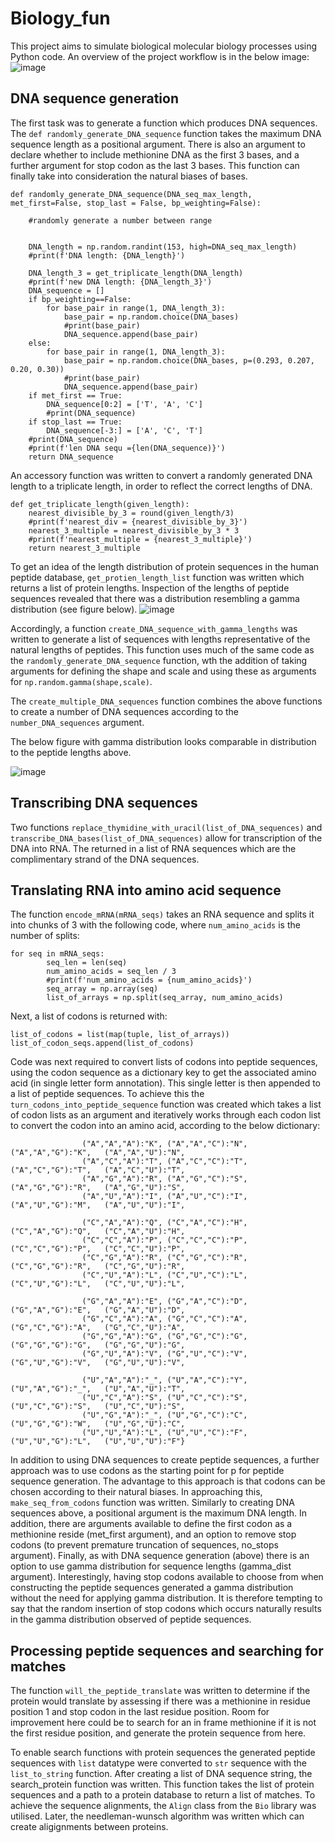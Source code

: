 # Biology_fun

This project aims to simulate biological molecular biology processes using Python code. An overview of the project workflow is in the below image:
![image](https://user-images.githubusercontent.com/107410852/211831557-46748cc1-a487-456d-8693-f54b107d2adf.png)

## DNA sequence generation

The first task was to generate a function which produces DNA sequences. The `def randomly_generate_DNA_sequence` function takes the maximum DNA sequence length as a positional argument. There is also an argument to declare whether to include methionine DNA as the first 3 bases, and a further argument for stop codon as the last 3 bases. This function can finally take into consideration the natural biases of bases. 

~~~
def randomly_generate_DNA_sequence(DNA_seq_max_length, met_first=False, stop_last = False, bp_weighting=False):

    #randomly generate a number between range
    
        
    DNA_length = np.random.randint(153, high=DNA_seq_max_length)
    #print(f'DNA length: {DNA_length}')
    
    DNA_length_3 = get_triplicate_length(DNA_length)
    #print(f'new DNA length: {DNA_length_3}')
    DNA_sequence = []
    if bp_weighting==False: 
        for base_pair in range(1, DNA_length_3):
            base_pair = np.random.choice(DNA_bases)
            #print(base_pair)
            DNA_sequence.append(base_pair)
    else:
        for base_pair in range(1, DNA_length_3):
            base_pair = np.random.choice(DNA_bases, p=(0.293, 0.207, 0.20, 0.30))
            #print(base_pair)
            DNA_sequence.append(base_pair)
    if met_first == True:
        DNA_sequence[0:2] = ['T', 'A', 'C']
        #print(DNA_sequence)
    if stop_last == True:
        DNA_sequence[-3:] = ['A', 'C', 'T']
    #print(DNA_sequence)
    #print(f'len DNA sequ ={len(DNA_sequence)}')
    return DNA_sequence
~~~   
An accessory function was written to convert a randomly generated DNA length to a triplicate length, in order to reflect the correct lengths of DNA.

~~~
def get_triplicate_length(given_length):
    nearest_divisible_by_3 = round(given_length/3)
    #print(f'nearest_div = {nearest_divisible_by_3}')
    nearest_3_multiple = nearest_divisible_by_3 * 3 
    #print(f'nearest_multiple = {nearest_3_multiple}')
    return nearest_3_multiple
~~~

To get an idea of the length distribution of protein sequences in the human peptide database, `get_protien_length_list` function was written which returns a list of protein lengths. Inspection of the lengths of peptide sequences revealed that there was a distribution resembling a gamma distribution (see figure below).
![image](https://user-images.githubusercontent.com/107410852/211844300-b85bf911-1cc5-4d5d-856d-65754692c092.png)

Accordingly, a function `create_DNA_sequence_with_gamma_lengths` was written to generate a list of sequences with lengths representative of the natural lengths of peptides. This function uses much of the same code as the `randomly_generate_DNA_sequence` function, wth the addition of taking arguments for defining the shape and scale and using these as arguments for `np.random.gamma(shape,scale)`.

The `create_multiple_DNA_sequences` function combines the above functions to create a number of DNA sequences according to the `number_DNA_sequences` argument.

The below figure with gamma distribution looks comparable in distribution to the peptide lengths above.

![image](https://user-images.githubusercontent.com/107410852/211847130-0b7bf42c-8d90-4fc6-9e3b-9829a29ce72e.png)

## Transcribing DNA sequences

Two functions `replace_thymidine_with_uracil(list_of_DNA_sequences)` and `transcribe_DNA_bases(list_of_DNA_sequences)` allow for transcription of the DNA into RNA. The returned in a list of RNA sequences which are the complimentary strand of the DNA sequences.

## Translating RNA into amino acid sequence

The function `encode_mRNA(mRNA_seqs)` takes an RNA sequence and splits it into chunks of 3 with the following code, where `num_amino_acids` is the number of splits:
~~~
for seq in mRNA_seqs:
        seq_len = len(seq)
        num_amino_acids = seq_len / 3
        #print(f'num_amino_acids = {num_amino_acids}')
        seq_array = np.array(seq)
        list_of_arrays = np.split(seq_array, num_amino_acids)
~~~
Next, a list of codons is returned with:
~~~
list_of_codons = list(map(tuple, list_of_arrays))
list_of_codon_seqs.append(list_of_codons)
~~~


Code was next required to convert lists of codons into peptide sequences, using the codon sequence as a dictionary key to get the associated amino acid (in single letter form annotation). This single letter is then appended to a list of peptide sequences. To achieve this the `turn_codons_into_peptide_sequence` function was created which takes a list of codon lists as an argument and iteratively works through each codon list to convert the codon into an amino acid, according to the below dictionary:

~~~
                ("A","A","A"):"K", ("A","A","C"):"N",  ("A","A","G"):"K",   ("A","A","U"):"N", 
                ("A","C","A"):"T", ("A","C","C"):"T",  ("A","C","G"):"T",   ("A","C","U"):"T", 
                ("A","G","A"):"R", ("A","G","C"):"S",  ("A","G","G"):"R",   ("A","G","U"):"S", 
                ("A","U","A"):"I", ("A","U","C"):"I",  ("A","U","G"):"M",   ("A","U","U"):"I", 

                ("C","A","A"):"Q", ("C","A","C"):"H",  ("C","A","G"):"Q",   ("C","A","U"):"H", 
                ("C","C","A"):"P", ("C","C","C"):"P",  ("C","C","G"):"P",   ("C","C","U"):"P", 
                ("C","G","A"):"R", ("C","G","C"):"R",  ("C","G","G"):"R",   ("C","G","U"):"R", 
                ("C","U","A"):"L", ("C","U","C"):"L",  ("C","U","G"):"L",   ("C","U","U"):"L", 

                ("G","A","A"):"E", ("G","A","C"):"D",  ("G","A","G"):"E",   ("G","A","U"):"D", 
                ("G","C","A"):"A", ("G","C","C"):"A",  ("G","C","G"):"A",   ("G","C","U"):"A", 
                ("G","G","A"):"G", ("G","G","C"):"G",  ("G","G","G"):"G",   ("G","G","U"):"G", 
                ("G","U","A"):"V", ("G","U","C"):"V",  ("G","U","G"):"V",   ("G","U","U"):"V", 

                ("U","A","A"):"_", ("U","A","C"):"Y",  ("U","A","G"):"_",   ("U","A","U"):"T", 
                ("U","C","A"):"S", ("U","C","C"):"S",  ("U","C","G"):"S",   ("U","C","U"):"S", 
                ("U","G","A"):"_", ("U","G","C"):"C",  ("U","G","G"):"W",   ("U","G","U"):"C", 
                ("U","U","A"):"L", ("U","U","C"):"F",  ("U","U","G"):"L",   ("U","U","U"):"F"}
~~~
In addition to using DNA sequences to create peptide sequences, a further approach was to use codons as the starting point for p for peptide sequence generation. The advantage to this approach is that codons can be chosen according to their natural biases. In approaching this, `make_seq_from_codons` function was written. Similarly to creating DNA sequences above, a positional argument is the maximum DNA length. In addition, there are arguments available to define the first codon as a methionine reside (met_first argument), and an option to remove stop codons (to prevent premature truncation of sequences, no_stops argument). Finally, as with DNA sequence generation (above) there is an option to use gamma distribution for sequence lengths (gamma_dist argument). Interestingly, having stop codons available to choose from when constructing the peptide sequences generated a gamma distribution without the need for applying gamma distribution. It is therefore tempting to say that the random insertion of stop codons which occurs naturally results in the gamma distribution observed of peptide sequences.

## Processing peptide sequences and searching for matches
The function `will_the_peptide_translate` was written to determine if the protein would translate by assessing if there was a methionine in residue position 1 and stop codon in the last residue position. Room for improvement here could be to search for an in frame methionine if it is not the first residue position, and generate the protein sequence from here. 

To enable search functions with protein sequences the generated peptide sequences with `list` datatype were converted to `str` sequence with the `list_to_string` function. After creating a list of DNA sequence string, the search_protein function was written. This function takes the list of protein sequences and a path to a protein database to return a list of matches. To achieve the sequence alignments, the `Align` class from the `Bio` library was utilised. Later, the needleman-wunsch algorithm was written which can create aligignments between proteins.



    
 
